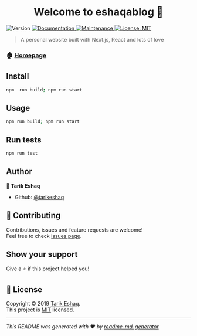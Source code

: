 <h1 align="center">Welcome to eshaqablog 👋</h1>
<p>
  <img alt="Version" src="https://img.shields.io/badge/version-1.0.0-blue.svg?cacheSeconds=2592000" />
  <a href="https://github.com/tarikeshaq/eshaqablog#readme">
    <img alt="Documentation" src="https://img.shields.io/badge/documentation-yes-brightgreen.svg" target="_blank" />
  </a>
  <a href="https://github.com/tarikeshaq/eshaqablog/graphs/commit-activity">
    <img alt="Maintenance" src="https://img.shields.io/badge/Maintained%3F-yes-green.svg" target="_blank" />
  </a>
  <a href="https://github.com/tarikeshaq/eshaqablog/blob/master/LICENSE">
    <img alt="License: MIT" src="https://img.shields.io/badge/License-MIT-yellow.svg" target="_blank" />
  </a>
</p>

> A personal website built with Next.js, React and lots of love

### 🏠 [Homepage](https://github.com/tarikeshaq/eshaqablog#readme)

## Install

```sh
npm  run build; npm run start
```

## Usage

```sh
npm run build; npm run start
```

## Run tests

```sh
npm run test
```

## Author

👤 **Tarik Eshaq**

* Github: [@tarikeshaq](https://github.com/tarikeshaq)

## 🤝 Contributing

Contributions, issues and feature requests are welcome!<br />Feel free to check [issues page](https://github.com/tarikeshaq/eshaqablog/issues).

## Show your support

Give a ⭐️ if this project helped you!

## 📝 License

Copyright © 2019 [Tarik Eshaq](https://github.com/tarikeshaq).<br />
This project is [MIT](https://github.com/tarikeshaq/eshaqablog/blob/master/LICENSE) licensed.

***
_This README was generated with ❤️ by [readme-md-generator](https://github.com/kefranabg/readme-md-generator)_